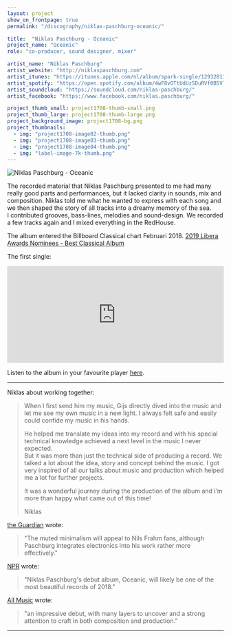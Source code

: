 ```yaml
---
layout: project
show_on_frontpage: true
permalink: "/discography/niklas-paschburg-oceanic/"

title:  "Niklas Paschburg - Oceanic"
project_name: "Oceanic"
role: "co-producer, sound designer, mixer"

artist_name: "Niklas Paschburg"
artist_website: "http://niklaspaschburg.com"
artist_itunes: "https://itunes.apple.com/nl/album/spark-single/1293281162?l=en"
artist_spotify: "https://open.spotify.com/album/4wF8vOTtUdUzSDuRVf0B5V?si=_MRRB35hQdSlRzK3ryg1hQ"
artist_soundcloud: "https://soundcloud.com/niklas-paschburg/"
artist_facebook: "https://www.facebook.com/niklas.paschburg/"

project_thumb_small: project1708-thumb-small.png
project_thumb_large: project1708-thumb-large.png
project_background_image: project1708-bg.png
project_thumbnails:
  - img: "project1708-image02-thumb.png"
  - img: "project1708-image03-thumb.png"
  - img: "project1708-image04-thumb.png"
  - img: "label-image-7k-thumb.png"
---
```


![Niklas Paschburg - Oceanic](../../img/project1708-image01.png)

The recorded material that Niklas Paschburg presented to me had many really good parts and performances, but it lacked clarity in sounds, mix and composition. Niklas told me what he wanted to express with each song and we then shaped the story of all tracks into a dreamy memory of the sea.<br />
I contributed grooves, bass-lines, melodies and sound-design. We recorded a few tracks again and I mixed everything in the RedHouse.

The album entered the Billboard Classical chart Februari 2018.
[2019 Libera Awards Nominees - Best Classical Album](https://www.billboard.com/articles/business/8504529/a2im-2019-libera-awards-nominees-full-list)

The first single:
<iframe width="100%" height="225" src="https://www.youtube.com/embed/6p_YD68O5ho?rel=0" frameborder="0" gesture="media" allow="encrypted-media" allowfullscreen></iframe>

Listen to the album in your favourite player [here](https://7k.lnk.to/Oceanic).

---

Niklas about working together:
<blockquote>
<p>When I first send him my music, Gijs directly dived into the music and let me see my own music in a new light. I always felt safe and easily could confide my music in his hands.</p>
<p>He helped me translate my ideas into my record and with his special technical knowledge achieved a next level in the music I never expected.<br />
But it was more than just the technical side of producing a record. We talked a lot about the idea, story and concept behind the music. I got very inspired of all our talks about music and production which helped me a lot for further projects.</p>
<p>It was a wonderful journey during the production of the album and I’m more than happy what came out of this time!</p>
<p>Niklas</p>
</blockquote>

[the Guardian](https://www.theguardian.com/music/2018/mar/01/brad-mehldau-after-bach-contemporary-album-review) wrote:
>"The muted minimalism will appeal to Nils Frahm fans, although Paschburg integrates electronics into his work rather more effectively."

[NPR](https://www.npr.org/2018/02/01/581018624/first-listen-niklas-paschburg-oceanic) wrote:
>"Niklas Paschburg's debut album, Oceanic, will likely be one of the most beautiful records of 2018."

[All Music](https://www.allmusic.com/album/oceanic-mw0003139672) wrote:
>"an impressive debut, with many layers to uncover and a strong attention to craft in both composition and production."

---
